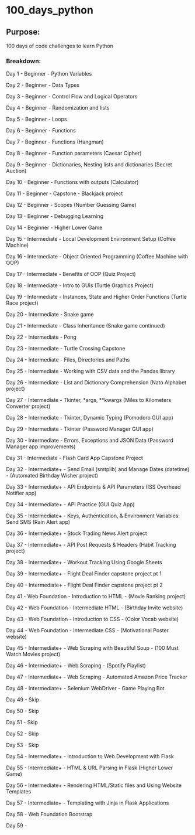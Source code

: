 # 100_days_python

## Purpose:
100 days of code challenges to learn Python

### Breakdown:
Day 1 - Beginner - Python Variables

Day 2 - Beginner - Data Types

Day 3 - Beginner - Control Flow and Logical Operators

Day 4 - Beginner - Randomization and lists

Day 5 - Beginner - Loops

Day 6 - Beginner - Functions

Day 7 - Beginner - Functions (Hangman)

Day 8 - Beginner - Function parameters (Caesar Cipher)

Day 9 - Beginner - Dictionaries, Nesting lists and dictionaries (Secret Auction)

Day 10 - Beginner - Functions with outputs (Calculator)

Day 11 - Beginner - Capstone - Blackjack project

Day 12 - Beginner - Scopes (Number Guessing Game)

Day 13 - Beginner - Debugging Learning

Day 14 - Beginner - Higher Lower Game

Day 15 - Intermediate - Local Development Environment Setup (Coffee Machine)

Day 16 - Intermediate - Object Oriented Programming (Coffee Machine with OOP)

Day 17 - Intermediate - Benefits of OOP (Quiz Project)

Day 18 - Intermediate - Intro to GUIs (Turtle Graphics Project)

Day 19 - Intermediate - Instances, State and Higher Order Functions (Turtle Race project)

Day 20 - Intermediate - Snake game

Day 21 - Intermediate - Class Inheritance (Snake game continued)

Day 22 - Intermediate - Pong

Day 23 - Intermediate - Turtle Crossing Capstone

Day 24 - Intermediate - Files, Directories and Paths

Day 25 - Intermediate - Working with CSV data and the Pandas library

Day 26 - Intermediate - List and Dictionary Comprehension (Nato Alphabet project)

Day 27 - Intermediate - Tkinter, *args, **kwargs (Miles to Kilometers Converter project)

Day 28 - Intermediate - Tkinter, Dynamic Typing (Pomodoro GUI app)

Day 29 - Intermediate - Tkinter (Password Manager GUI app)

Day 30 - Intermediate - Errors, Exceptions and JSON Data (Password Manager app improvements)

Day 31 - Intermediate - Flash Card App Capstone Project

Day 32 - Intermediate+ - Send Email (smtplib) and Manage Dates (datetime) - (Automated Birthday Wisher project)

Day 33 - Intermediate+ - API Endpoints & API Parameters (ISS Overhead Notifier app)

Day 34 - Intermediate+ - API Practice (GUI Quiz App)

Day 35 - Intermediate+ - Keys, Authentication, & Environment Variables: Send SMS (Rain Alert app)

Day 36 - Intermediate+ - Stock Trading News Alert project

Day 37 - Intermediate+ - API Post Requests & Headers (Habit Tracking project)

Day 38 - Intermediate+ - Workout Tracking Using Google Sheets

Day 39 - Intermediate+ - Flight Deal Finder capstone project pt 1

Day 40 - Intermediate+ - Flight Deal Finder capstone project pt 2

Day 41 - Web Foundation - Introduction to HTML - (Movie Ranking project)

Day 42 - Web Foundation - Intermediate HTML - (Birthday Invite website)

Day 43 - Web Foundation - Introduction to CSS - (Color Vocab website)

Day 44 - Web Foundation - Intermediate CSS - (Motivational Poster website)

Day 45 - Intermediate+ - Web Scraping with Beautiful Soup - (100 Must Watch Movies project)

Day 46 - Intermediate+ - Web Scraping - (Spotify Playlist)

Day 47 - Intermediate+ - Web Scraping - Automated Amazon Price Tracker

Day 48 - Intermediate+ - Selenium WebDriver - Game Playing Bot

Day 49 - Skip

Day 50 - Skip

Day 51 - Skip

Day 52 - Skip

Day 53 - Skip

Day 54 - Intermediate+ - Introduction to Web Development with Flask

Day 55 - Intermediate+ - HTML & URL Parsing in Flask (Higher Lower Game)

Day 56 - Intermediate+ - Rendering HTML/Static files and Using Website Templates

Day 57 - Intermediate+ - Templating with Jinja in Flask Applications

Day 58 - Web Foundation Bootstrap

Day 59 - 

